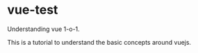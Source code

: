 # vue-test
Understanding vue 1-o-1.

This is a tutorial to understand the basic concepts around vuejs.
